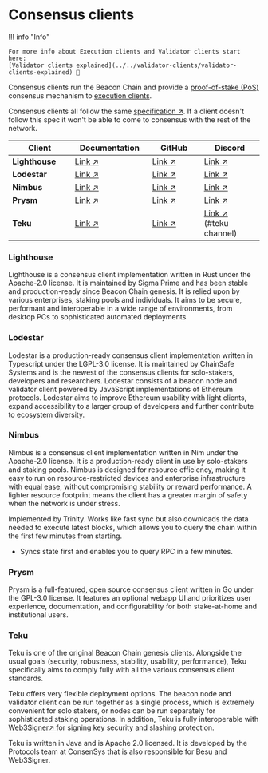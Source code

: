 # Consensus clients

!!! info "Info"

    For more info about Execution clients and Validator clients start here:
    [Validator clients explained](../../validator-clients/validator-clients-explained) 👀


Consensus clients run the Beacon Chain and provide a [proof-of-stake (PoS)](../../staking-glossary#proof-of-stake-pos) consensus mechanism to [execution clients](../../validator-clients/execution-clients).

Consensus clients all follow the same [specification ↗](https://github.com/ethereum/consensus-specs). If a client doesn't follow this spec it won't be able to come to consensus with the rest of the network.

<table><thead><tr><th width="161">Client</th><th width="185">Documentation</th><th width="168">GitHub</th><th width="193">Discord</th></tr></thead><tbody><tr><td><strong>Lighthouse</strong></td><td><a href="https://lighthouse-book.sigmaprime.io/">Link ↗</a></td><td><a href="https://github.com/sigp/lighthouse">Link ↗</a></td><td><a href="https://discord.gg/gdq27tnKSM">Link ↗</a></td></tr><tr><td><strong>Lodestar</strong></td><td><a href="https://chainsafe.github.io/lodestar/">Link ↗</a></td><td><a href="https://github.com/ChainSafe/lodestar">Link ↗</a></td><td><a href="https://discord.com/invite/yjyvFRP">Link ↗</a></td></tr><tr><td><strong>Nimbus</strong></td><td><a href="https://status-im.github.io/nimbus-eth2/intro.html">Link ↗</a></td><td><a href="https://github.com/status-im/nimbus-eth2">Link ↗</a></td><td><a href="https://discord.gg/aTDcbTG2gQ">Link ↗</a></td></tr><tr><td><strong>Prysm</strong></td><td><a href="https://docs.prylabs.network/docs/getting-started">Link ↗</a></td><td><a href="https://github.com/prysmaticlabs/prysm">Link ↗</a></td><td><a href="https://discord.gg/GVM5TJwzkU">Link ↗</a></td></tr><tr><td><strong>Teku</strong></td><td><a href="https://docs.teku.consensys.net/en/stable/">Link ↗</a></td><td><a href="https://github.com/ConsenSys/teku">Link ↗</a></td><td><a href="https://discord.gg/trQ378WCp4">Link ↗</a><br>(#teku channel)</td></tr></tbody></table>

### Lighthouse

Lighthouse is a consensus client implementation written in Rust under the Apache-2.0 license. It is maintained by Sigma Prime and has been stable and production-ready since Beacon Chain genesis. It is relied upon by various enterprises, staking pools and individuals. It aims to be secure, performant and interoperable in a wide range of environments, from desktop PCs to sophisticated automated deployments.

### Lodestar

Lodestar is a production-ready consensus client implementation written in Typescript under the LGPL-3.0 license. It is maintained by ChainSafe Systems and is the newest of the consensus clients for solo-stakers, developers and researchers. Lodestar consists of a beacon node and validator client powered by JavaScript implementations of Ethereum protocols. Lodestar aims to improve Ethereum usability with light clients, expand accessibility to a larger group of developers and further contribute to ecosystem diversity.

### Nimbus

Nimbus is a consensus client implementation written in Nim under the Apache-2.0 license. It is a production-ready client in use by solo-stakers and staking pools. Nimbus is designed for resource efficiency, making it easy to run on resource-restricted devices and enterprise infrastructure with equal ease, without compromising stability or reward performance. A lighter resource footprint means the client has a greater margin of safety when the network is under stress.

Implemented by Trinity. Works like fast sync but also downloads the data needed to execute latest blocks, which allows you to query the chain within the first few minutes from starting.

* Syncs state first and enables you to query RPC in a few minutes.

### Prysm

Prysm is a full-featured, open source consensus client written in Go under the GPL-3.0 license. It features an optional webapp UI and prioritizes user experience, documentation, and configurability for both stake-at-home and institutional users.

### Teku

Teku is one of the original Beacon Chain genesis clients. Alongside the usual goals (security, robustness, stability, usability, performance), Teku specifically aims to comply fully with all the various consensus client standards.

Teku offers very flexible deployment options. The beacon node and validator client can be run together as a single process, which is extremely convenient for solo stakers, or nodes can be run separately for sophisticated staking operations. In addition, Teku is fully interoperable with [Web3Signer↗](https://github.com/ConsenSys/web3signer/)[ ](https://github.com/ConsenSys/web3signer/)for signing key security and slashing protection.

Teku is written in Java and is Apache 2.0 licensed. It is developed by the Protocols team at ConsenSys that is also responsible for Besu and Web3Signer.

